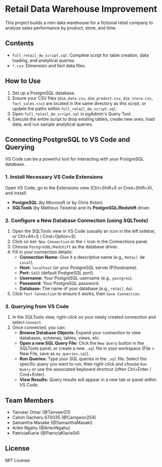 # Retail Data Warehouse Improvement

This project builds a mini data warehouse for a fictional retail company to analyze sales performance by product, store, and time.

## Contents

-   `full_retail_dw_script.sql`: Complete script for table creation, data loading, and analytical queries.
-   `*.csv`: Dimension and fact data files.

## How to Use

1.  Set up a PostgreSQL database.
2.  Ensure your CSV files (`dim_date.csv`, `dim_product.csv`, `dim_store.csv`, `fact_sales.csv`) are located in the same directory as this script, or update the paths within `full_retail_dw_script.sql`.
3.  Open `full_retail_dw_script.sql` in pgAdmin's Query Tool.
4.  Execute the entire script to drop existing tables, create new ones, load data, and run sample analytical queries.

## Connecting PostgreSQL to VS Code and Querying

VS Code can be a powerful tool for interacting with your PostgreSQL database.

### 1. Install Necessary VS Code Extensions

Open VS Code, go to the Extensions view (Ctrl+Shift+X or Cmd+Shift+X), and install:

* **PostgreSQL** (by Microsoft or by Chris Kolon)
* **SQLTools** (by Matheus Teixeira) and its **PostgreSQL/Redshift** driver.

### 2. Configure a New Database Connection (using SQLTools)

1.  Open the SQLTools view in VS Code (usually an icon in the left sidebar, or Ctrl+Alt+S / Cmd+Option+S).
2.  Click on `Add New Connection` or the `+` icon in the Connections panel.
3.  Choose `PostgreSQL/Redshift` as the database driver.
4.  Fill in your connection details:
    * **Connection Name:** Give it a descriptive name (e.g., `Retail DW Local`).
    * **Host:** `localhost` (or your PostgreSQL server IP/hostname).
    * **Port:** `5432` (default PostgreSQL port).
    * **Username:** Your PostgreSQL username (e.g., `postgres`).
    * **Password:** Your PostgreSQL password.
    * **Database:** The name of your database (e.g., `retail_dw`).
5.  Click `Test Connection` to ensure it works, then `Save Connection`.

### 3. Querying from VS Code

1.  In the SQLTools view, right-click on your newly created connection and select `Connect`.
2.  Once connected, you can:
    * **Browse Database Objects:** Expand your connection to view databases, schemas, tables, views, etc.
    * **Open a new SQL Query File:** Click the `New Query` button in the SQLTools panel, or create a new `.sql` file in your workspace (File > New File, save as `my_queries.sql`).
    * **Run Queries:** Type your SQL queries in the `.sql` file. Select the specific query you want to run, then right-click and choose `Run Query` or use the associated keyboard shortcut (often Ctrl+Enter / Cmd+Enter).
    * **View Results:** Query results will appear in a new tab or panel within VS Code.

## Team Members

-   Tanveer Omar (@TanveerD1)
-   Calvin Gacheru 670035 (@Campeon254)
-   Samantha Masake (@SamanthaMasaki)
-   Arlen Ngahu (@ArlenNgahu)
-   PatriciaKiarie (@PatriciaKiarie04)

## License

MIT License